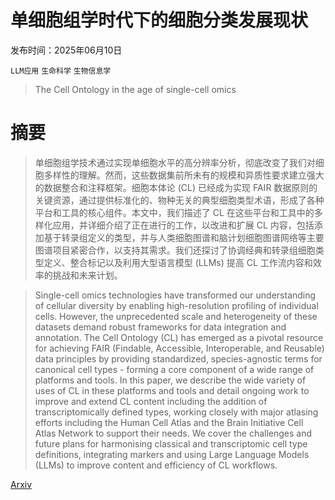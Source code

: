 # 单细胞组学时代下的细胞分类发展现状

发布时间：2025年06月10日

`LLM应用` `生命科学` `生物信息学`

> The Cell Ontology in the age of single-cell omics

# 摘要

> 单细胞组学技术通过实现单细胞水平的高分辨率分析，彻底改变了我们对细胞多样性的理解。然而，这些数据集前所未有的规模和异质性要求建立强大的数据整合和注释框架。细胞本体论 (CL) 已经成为实现 FAIR 数据原则的关键资源，通过提供标准化的、物种无关的典型细胞类型术语，形成了各种平台和工具的核心组件。本文中，我们描述了 CL 在这些平台和工具中的多样化应用，并详细介绍了正在进行的工作，以改进和扩展 CL 内容，包括添加基于转录组定义的类型，并与人类细胞图谱和脑计划细胞图谱网络等主要图谱项目紧密合作，以支持其需求。我们还探讨了协调经典和转录组细胞类型定义、整合标记以及利用大型语言模型 (LLMs) 提高 CL 工作流内容和效率的挑战和未来计划。

> Single-cell omics technologies have transformed our understanding of cellular diversity by enabling high-resolution profiling of individual cells. However, the unprecedented scale and heterogeneity of these datasets demand robust frameworks for data integration and annotation. The Cell Ontology (CL) has emerged as a pivotal resource for achieving FAIR (Findable, Accessible, Interoperable, and Reusable) data principles by providing standardized, species-agnostic terms for canonical cell types - forming a core component of a wide range of platforms and tools. In this paper, we describe the wide variety of uses of CL in these platforms and tools and detail ongoing work to improve and extend CL content including the addition of transcriptomically defined types, working closely with major atlasing efforts including the Human Cell Atlas and the Brain Initiative Cell Atlas Network to support their needs. We cover the challenges and future plans for harmonising classical and transcriptomic cell type definitions, integrating markers and using Large Language Models (LLMs) to improve content and efficiency of CL workflows.

[Arxiv](https://arxiv.org/abs/2506.10037)